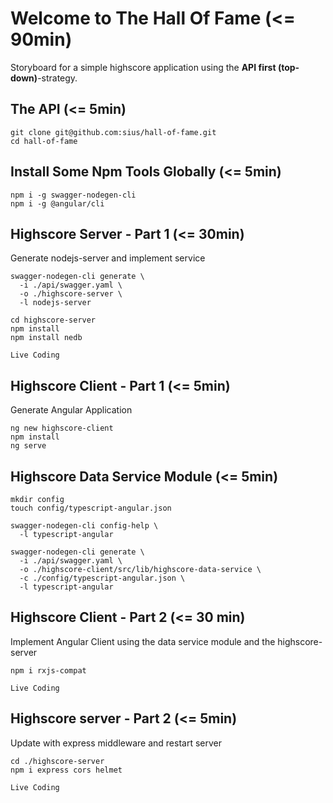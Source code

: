 # Welcome to The Hall Of Fame (<= 90min)

Storyboard for a simple highscore application using the **API first (top-down)**-strategy.

## The API (<= 5min)
```
git clone git@github.com:sius/hall-of-fame.git
cd hall-of-fame
```

## Install Some Npm Tools Globally (<= 5min)
```
npm i -g swagger-nodegen-cli
npm i -g @angular/cli
```

## Highscore Server - Part 1 (<= 30min)
Generate nodejs-server and implement service

```
swagger-nodegen-cli generate \
  -i ./api/swagger.yaml \
  -o ./highscore-server \
  -l nodejs-server

cd highscore-server
npm install
npm install nedb
```

`Live Coding`

## Highscore Client - Part 1 (<= 5min)
Generate Angular Application
```
ng new highscore-client
npm install
ng serve
```

## Highscore Data Service Module (<= 5min)

```
mkdir config
touch config/typescript-angular.json

swagger-nodegen-cli config-help \
  -l typescript-angular

swagger-nodegen-cli generate \
  -i ./api/swagger.yaml \
  -o ./highscore-client/src/lib/highscore-data-service \
  -c ./config/typescript-angular.json \
  -l typescript-angular
```

## Highscore Client - Part 2 (<= 30 min)
Implement Angular Client using the data service module and the highscore-server

```
npm i rxjs-compat
```
`Live Coding`


## Highscore server - Part 2 (<= 5min)
Update with express middleware and restart server
```
cd ./highscore-server
npm i express cors helmet
```

`Live Coding`
